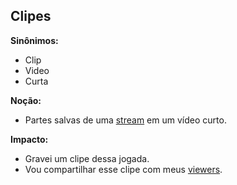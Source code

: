 ## Clipes

**Sinônimos:**
* Clip
* Video
* Curta

**Noção:**
* Partes salvas de uma [stream](Stream) em um vídeo curto.

**Impacto:**
* Gravei um clipe dessa jogada.
* Vou compartilhar esse clipe com meus [viewers](Viewer).
